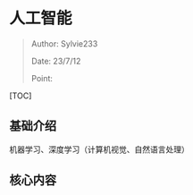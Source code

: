 # 人工智能

> Author: Sylvie233
>
> Date: 23/7/12
>
> Point:

[TOC]

## 基础介绍

机器学习、深度学习（计算机视觉、自然语言处理）







## 核心内容





